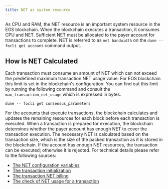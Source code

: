 ```yaml
---
title: NET as system resource
---
```


As CPU and RAM, the NET resource is an important system resource in the EOS blockchain. When the blockchain executes a transaction, it consumes CPU and NET. Sufficient NET must be allocated to the payer account for transactions to complete. NET is referred to as `net bandwidth` on the `dune -- focli get account` command output.

## How Is NET Calculated

Each transaction must consume an amount of NET which can not exceed the predefined maximum transaction NET usage value. For EOS blockchain this limit is set in the blockchain's configuration. You can find out this limit by running the following command and consult the `max_transaction_net_usage` which is expressed in bytes.

```shell
dune -- focli get consensus_parameters
```

For the accounts that execute transactions, the blockchain calculates and updates the remaining resources for each block before each transaction is executed. When a transaction is prepared for execution, the blockchain determines whether the payer account has enough NET to cover the transaction execution. The necessary NET is calculated based on the transaction size, which is the size of the packed transaction as it is stored in the blockchain. If the account has enough NET resources, the transaction can be executed; otherwise it is rejected. For technical details please refer to the following sources:

* [The NET configuration variables](https://github.com/fullon-labs/fullon/blob/main/libraries/chain/include/eosio/chain/config.hpp#L60-L67)
* [The transaction initialization](https://github.com/fullon-labs/fullon/blob/main/libraries/chain/controller.cpp#L3012)
* [The transaction NET billing](https://github.com/fullon-labs/fullon/blob/main/libraries/chain/controller.cpp#L3030)
* [The check of NET usage for a transaction](https://github.com/fullon-labs/fullon/blob/main/libraries/chain/transaction_context.cpp#L416)

